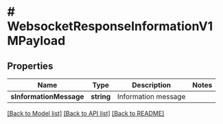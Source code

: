 # # WebsocketResponseInformationV1MPayload

## Properties

Name | Type | Description | Notes
------------ | ------------- | ------------- | -------------
**sInformationMessage** | **string** | Information message |

[[Back to Model list]](../../README.md#models) [[Back to API list]](../../README.md#endpoints) [[Back to README]](../../README.md)

